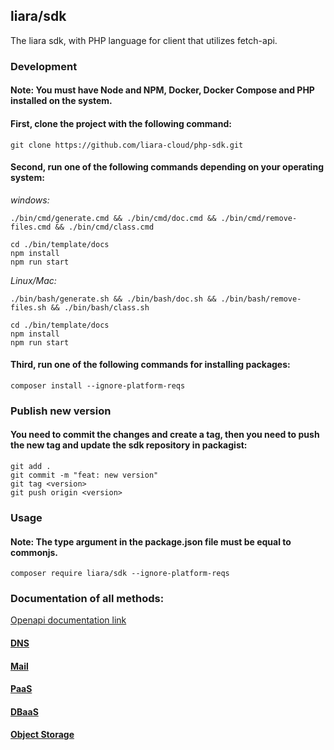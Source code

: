 ## liara/sdk

The liara sdk, with PHP language for client that utilizes fetch-api.

### Development

#### Note: You must have Node and NPM, Docker, Docker Compose and PHP installed on the system.

#### First, clone the project with the following command:
```
git clone https://github.com/liara-cloud/php-sdk.git
```

#### Second, run one of the following commands depending on your operating system:

_windows:_

```
./bin/cmd/generate.cmd && ./bin/cmd/doc.cmd && ./bin/cmd/remove-files.cmd && ./bin/cmd/class.cmd
```
```
cd ./bin/template/docs
npm install
npm run start
```
_Linux/Mac:_

```
./bin/bash/generate.sh && ./bin/bash/doc.sh && ./bin/bash/remove-files.sh && ./bin/bash/class.sh
```
```
cd ./bin/template/docs
npm install
npm run start
```

#### Third, run one of the following commands for installing packages:
```
composer install --ignore-platform-reqs
```

### Publish new version

#### You need to commit the changes and create a tag, then you need to push the new tag and update the sdk repository in packagist:
```
git add .
git commit -m "feat: new version"
git tag <version>
git push origin <version>
```

### Usage

#### Note: The type argument in the package.json file must be equal to commonjs.

```
composer require liara/sdk --ignore-platform-reqs
```

### Documentation of all methods:

[Openapi documentation link](https://openapi.liara.ir/)

#### [DNS](./doc/dns/README.md)
#### [Mail](./doc/mail/README.md)
#### [PaaS](./doc/paas/README.md)
#### [DBaaS](./doc/dbaas/README.md)
#### [Object Storage](./doc/object-storage/README.md)